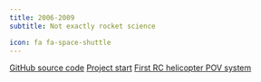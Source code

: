 ```yaml
---
title: 2006-2009
subtitle: Not exactly rocket science

icon: fa fa-space-shuttle
---
```


<!-- TODO capitalise titles -->

[GitHub source code][github]
[Project start][projectstart]
[First RC helicopter POV system][firstrchelipov]

[github]: https://github.com/davherrmann/nightgraphix
[projectstart]: http://www.mikrocontroller.net/topic/53535
[firstrchelipov]: http://hackaday.com/2009/08/24/autogiro-pov-nostalgia/

